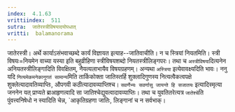 ```yaml
---
index:  4.1.63
vrittiindex:  511
sutra:  जातेरस्त्रीविषयादयोपधात्
vritti:  balamanorama 
---
```


जातेरस्त्री। अर्थे कार्याऽसंभवाच्छब्दे कार्यं विज्ञायत इत्याह--जातिवाचीति। न च स्त्रियां नियतमिति। स्त्री विषयः=नियमेन वाच्या यस्या इति बहुव्रीहिणा स्त्रीविषयशब्दो नियतस्त्रीलिङ्गपरः। तथा च `अस्त्रीविषया`दित्यनेन अनियतस्त्रीलिङ्गादिति विवक्षितम्, नैयत्यलाभायैव विषयग्रहणम्। अन्यथा `अस्त्रिया` इत्येवावक्ष्यदिति भावः। ननु यदि `नित्यमेकमनेकानुगतं सामान्य`मिति तार्किकोक्ता जातिस्तर्हि शुक्लादिगुणस्य नित्यत्वैकत्वपक्षे शुक्लेत्यादावतिव्याप्तिः, औपगवी कठीत्यादावव्याप्तिश्च। `सवर्णेभ्यः सवर्णासु जायन्ते हि सजातयः` इत्यादिस्मृत्या जननेन यत् प्राप्यते ब्राआहृणत्वादि सा जातिश्चेद्युवत्वादावव्याप्तिः। तथा च युवतितरेत्यत्र `जातेश्चे`ति पुंवत्त्वनिषेधो न स्यादिति चेन्न, `आकृतिग्रहणा जातिः, लिङ्गानां च न सर्वभाक्। 


